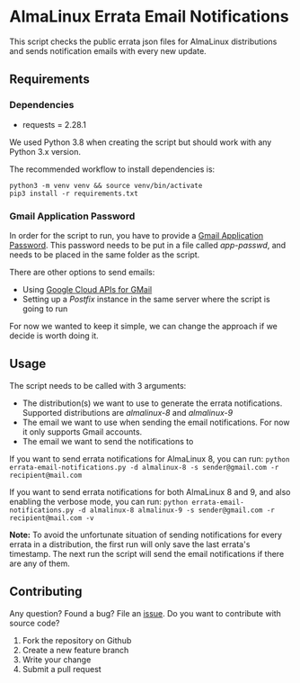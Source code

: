 # AlmaLinux Errata Email Notifications
This script checks the public errata json files for AlmaLinux distributions and sends notification emails with every new update.

## Requirements

### Dependencies

* requests = 2.28.1

We used Python 3.8 when creating the script but should work with any Python 3.x version.

The recommended workflow to install dependencies is:
```
python3 -m venv venv && source venv/bin/activate
pip3 install -r requirements.txt
```

### Gmail Application Password
In order for the script to run, you have to provide a [Gmail Application Password](https://support.google.com/accounts/answer/185833).
This password needs to be put in a file called _app-passwd_, and needs to be placed in the same folder as the script.

There are other options to send emails:
* Using [Google Cloud APIs for GMail](https://developers.google.com/gmail/api)
* Setting up a _Postfix_ instance in the same server where the script is going to run

For now we wanted to keep it simple, we can change the approach if we decide is worth doing it.

## Usage
The script needs to be called with 3 arguments:
* The distribution(s) we want to use to generate the errata notifications. Supported distributions are _almalinux-8_ and _almalinux-9_
* The email we want to use when sending the email notifications. For now it only supports Gmail accounts.
* The email we want to send the notifications to

If you want to send errata notifications for AlmaLinux 8, you can run:
```python errata-email-notifications.py -d almalinux-8 -s sender@gmail.com -r recipient@mail.com```

If you want to send errata notifications for both AlmaLinux 8 and 9, and also enabling the verbose mode, you can run:
```python errata-email-notifications.py -d almalinux-8 almalinux-9 -s sender@gmail.com -r recipient@mail.com -v```

__Note:__ To avoid the unfortunate situation of sending notifications for every errata in a distribution, the first run will only save the last errata's timestamp.
The next run the script will send the email notifications if there are any of them.

## Contributing
Any question? Found a bug? File an [issue](https://github.com/AlmaLinux/errata-email-notifications/issues).
Do you want to contribute with source code?
1. Fork the repository on Github
2. Create a new feature branch
3. Write your change
4. Submit a pull request
